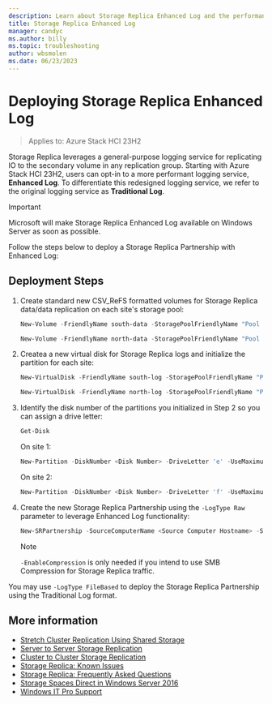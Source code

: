 ```yaml
---
description: Learn about Storage Replica Enhanced Log and the performance improvements it delivers your replication groups
title: Storage Replica Enhanced Log
manager: candyc
ms.author: billy
ms.topic: troubleshooting
author: wbsmolen
ms.date: 06/23/2023
---
```


# Deploying Storage Replica Enhanced Log

>Applies to: Azure Stack HCI 23H2

Storage Replica leverages a general-purpose logging service for replicating IO to the secondary volume in any replication group. Starting with Azure Stack HCI 23H2, users can opt-in to a more performant logging service, **Enhanced Log**. To differentiate this redesigned logging service, we refer to the original logging service as **Traditional Log**.

> [!IMPORTANT]
> Microsoft will make Storage Replica Enhanced Log available on Windows Server as soon as possible.

Follow the steps below to deploy a Storage Replica Partnership with Enhanced Log:

## Deployment Steps

1. Create standard new CSV_ReFS formatted volumes for Storage Replica data/data replication on each site's storage pool:

    ```powershell
    New-Volume -FriendlyName south-data -StoragePoolFriendlyName "Pool for Site South" -Size 1tb -FileSystem CSVFS_ReFS
    ```
    
    ```powershell
    New-Volume -FriendlyName north-data -StoragePoolFriendlyName "Pool for Site North" -Size 1tb -FileSystem CSVFS_ReFS
    ```

2. Createa a new virtual disk for Storage Replica logs and initialize the partition for each site:

    ```powershell
    New-VirtualDisk -FriendlyName south-log -StoragePoolFriendlyName "Pool for Site South" -Size 16gb
    ```
    
    ```powershell
    New-VirtualDisk -FriendlyName north-log -StoragePoolFriendlyName "Pool for Site North" -Size 16gb
    ```

3. Identify the disk number of the partitions you initialized in Step 2 so you can assign a drive letter:

    ```powershell
    Get-Disk
    ```
    
    On site 1:
    
    ```powershell
    New-Partition -DiskNumber <Disk Number> -DriveLetter 'e' -UseMaximumSize
    ```
    
    On site 2:
    
    ```powershell
    New-Partition -DiskNumber <Disk Number> -DriveLetter 'f' -UseMaximumSize
    ```

4. Create the new Storage Replica Partnership using the `-LogType Raw` parameter to leverage Enhanced Log functionality:

    ```powershell
    New-SRPartnership -SourceComputerName <Source Computer Hostname> -SourceRGName <Source Replication Group Name> -SourceVolumeName 'C:\ClusterStorage\south-data\' -SourceLogVolumeName e: -DestinationComputerName <Destination Computer Name> -DestinationRGName <Destination Replication Group Name> -DestinationVolumeName 'C:\ClusterStorage\north-data\' -DestinationLogVolumeName f: -LogType Raw -EnableCompression
    ```
    
    > [!NOTE]
    > `-EnableCompression` is only needed if you intend to use SMB Compression for Storage Replica traffic.

You may use `-LogType FileBased` to deploy the Storage Replica Partnership using the Traditional Log format.

## More information

* [Stretch Cluster Replication Using Shared Storage](stretch-cluster-replication-using-shared-storage.md)
* [Server to Server Storage Replication](server-to-server-storage-replication.md)
* [Cluster to Cluster Storage Replication](cluster-to-cluster-storage-replication.md)
* [Storage Replica: Known Issues](storage-replica-known-issues.md)
* [Storage Replica: Frequently Asked Questions](storage-replica-frequently-asked-questions.yml)
* [Storage Spaces Direct in Windows Server 2016](/azure-stack/hci/concepts/storage-spaces-direct-overview)
* [Windows IT Pro Support](https://www.microsoft.com/itpro/windows/support)